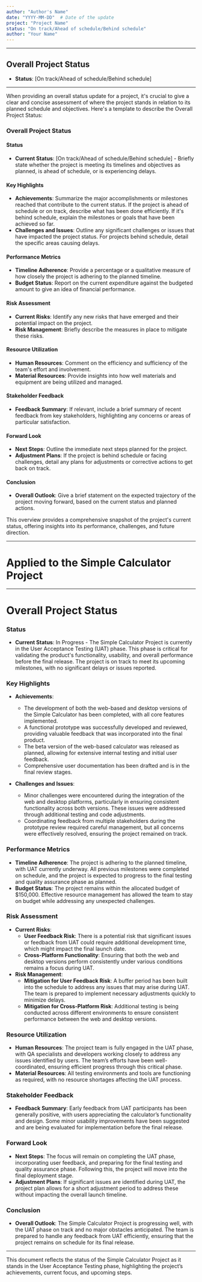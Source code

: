 ```yaml
---
author: "Author's Name"
date: "YYYY-MM-DD"  # Date of the update
project: "Project Name"
status: "On track/Ahead of schedule/Behind schedule"
author: "Your Name"
---
```

---
## Overall Project Status

- **Status**: [On track/Ahead of schedule/Behind schedule]

---
When providing an overall status update for a project, it's crucial to give a clear and concise assessment of where the project stands in relation to its planned schedule and objectives. Here's a template to describe the Overall Project Status:

### Overall Project Status

#### Status
- **Current Status**: [On track/Ahead of schedule/Behind schedule] - Briefly state whether the project is meeting its timelines and objectives as planned, is ahead of schedule, or is experiencing delays.

#### Key Highlights
- **Achievements**: Summarize the major accomplishments or milestones reached that contribute to the current status. If the project is ahead of schedule or on track, describe what has been done efficiently. If it's behind schedule, explain the milestones or goals that have been achieved so far.
- **Challenges and Issues**: Outline any significant challenges or issues that have impacted the project status. For projects behind schedule, detail the specific areas causing delays.

#### Performance Metrics
- **Timeline Adherence**: Provide a percentage or a qualitative measure of how closely the project is adhering to the planned timeline.
- **Budget Status**: Report on the current expenditure against the budgeted amount to give an idea of financial performance.

#### Risk Assessment
- **Current Risks**: Identify any new risks that have emerged and their potential impact on the project. 
- **Risk Management**: Briefly describe the measures in place to mitigate these risks.

#### Resource Utilization
- **Human Resources**: Comment on the efficiency and sufficiency of the team's effort and involvement.
- **Material Resources**: Provide insights into how well materials and equipment are being utilized and managed.

#### Stakeholder Feedback
- **Feedback Summary**: If relevant, include a brief summary of recent feedback from key stakeholders, highlighting any concerns or areas of particular satisfaction.

#### Forward Look
- **Next Steps**: Outline the immediate next steps planned for the project.
- **Adjustment Plans**: If the project is behind schedule or facing challenges, detail any plans for adjustments or corrective actions to get back on track.

#### Conclusion
- **Overall Outlook**: Give a brief statement on the expected trajectory of the project moving forward, based on the current status and planned actions.

This overview provides a comprehensive snapshot of the project's current status, offering insights into its performance, challenges, and future direction.

---
# Applied to the Simple Calculator Project 

---
# Overall Project Status

### Status
- **Current Status**: In Progress - The Simple Calculator Project is currently in the User Acceptance Testing (UAT) phase. This phase is critical for validating the product's functionality, usability, and overall performance before the final release. The project is on track to meet its upcoming milestones, with no significant delays or issues reported.

### Key Highlights
- **Achievements**:
  - The development of both the web-based and desktop versions of the Simple Calculator has been completed, with all core features implemented.
  - A functional prototype was successfully developed and reviewed, providing valuable feedback that was incorporated into the final product.
  - The beta version of the web-based calculator was released as planned, allowing for extensive internal testing and initial user feedback.
  - Comprehensive user documentation has been drafted and is in the final review stages.

- **Challenges and Issues**:
  - Minor challenges were encountered during the integration of the web and desktop platforms, particularly in ensuring consistent functionality across both versions. These issues were addressed through additional testing and code adjustments.
  - Coordinating feedback from multiple stakeholders during the prototype review required careful management, but all concerns were effectively resolved, ensuring the project remained on track.

### Performance Metrics
- **Timeline Adherence**: The project is adhering to the planned timeline, with UAT currently underway. All previous milestones were completed on schedule, and the project is expected to progress to the final testing and quality assurance phase as planned.
- **Budget Status**: The project remains within the allocated budget of $150,000. Effective resource management has allowed the team to stay on budget while addressing any unexpected challenges.

### Risk Assessment
- **Current Risks**:
  - **User Feedback Risk**: There is a potential risk that significant issues or feedback from UAT could require additional development time, which might impact the final launch date.
  - **Cross-Platform Functionality**: Ensuring that both the web and desktop versions perform consistently under various conditions remains a focus during UAT.
- **Risk Management**:
  - **Mitigation for User Feedback Risk**: A buffer period has been built into the schedule to address any issues that may arise during UAT. The team is prepared to implement necessary adjustments quickly to minimize delays.
  - **Mitigation for Cross-Platform Risk**: Additional testing is being conducted across different environments to ensure consistent performance between the web and desktop versions.

### Resource Utilization
- **Human Resources**: The project team is fully engaged in the UAT phase, with QA specialists and developers working closely to address any issues identified by users. The team’s efforts have been well-coordinated, ensuring efficient progress through this critical phase.
- **Material Resources**: All testing environments and tools are functioning as required, with no resource shortages affecting the UAT process.

### Stakeholder Feedback
- **Feedback Summary**: Early feedback from UAT participants has been generally positive, with users appreciating the calculator’s functionality and design. Some minor usability improvements have been suggested and are being evaluated for implementation before the final release.

### Forward Look
- **Next Steps**: The focus will remain on completing the UAT phase, incorporating user feedback, and preparing for the final testing and quality assurance phase. Following this, the project will move into the final deployment stage.
- **Adjustment Plans**: If significant issues are identified during UAT, the project plan allows for a short adjustment period to address these without impacting the overall launch timeline.

### Conclusion
- **Overall Outlook**: The Simple Calculator Project is progressing well, with the UAT phase on track and no major obstacles anticipated. The team is prepared to handle any feedback from UAT efficiently, ensuring that the project remains on schedule for its final release.

---

This document reflects the status of the Simple Calculator Project as it stands in the User Acceptance Testing phase, highlighting the project’s achievements, current focus, and upcoming steps. 